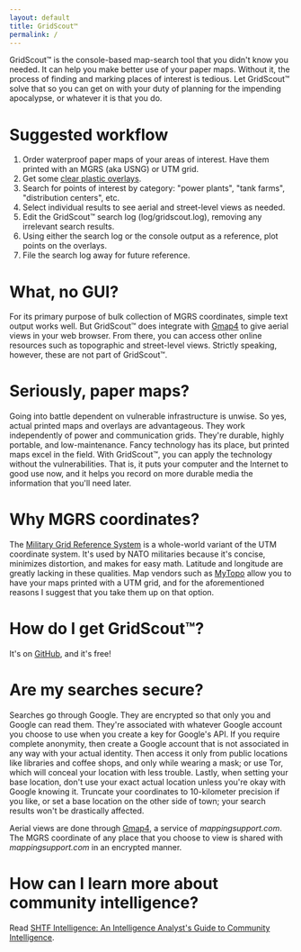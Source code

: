 ```yaml
---
layout: default
title: GridScout™
permalink: /
---
```


GridScout™ is the console-based map-search tool that you didn't know you
needed. It can help you make better use of your paper maps. Without it, the
process of finding and marking places of interest is tedious. Let GridScout™
solve that so you can get on with your duty of planning for the impending
apocalypse, or whatever it is that you do.

# Suggested workflow
1. Order waterproof paper maps of your areas of interest. Have them printed
with an MGRS (aka USNG) or UTM grid.
2. Get some [clear plastic overlays][duralar].
3. Search for points of interest by category: "power plants", "tank farms",
"distribution centers", etc.
4. Select individual results to see aerial and street-level views as needed.
5. Edit the GridScout™ search log (log/gridscout.log), removing any irrelevant
search results.
6. Using either the search log or the console output as a reference, plot
points on the overlays.
7. File the search log away for future reference.

# What, no GUI?
For its primary purpose of bulk collection of MGRS coordinates, simple text
output works well. But GridScout™ does integrate with
[Gmap4][gmap4] to give aerial views in your web browser. From there, you can
access other online resources such as topographic and street-level views.
Strictly speaking, however, these are not part of GridScout™.

# Seriously, paper maps?
Going into battle dependent on vulnerable infrastructure is unwise. So yes,
actual printed maps and overlays are advantageous. They work independently of
power and communication grids. They're durable, highly portable, and
low-maintenance. Fancy technology has its place, but printed maps excel in the
field. With GridScout™, you can apply the technology without the
vulnerabilities. That is, it puts your computer and the Internet to good use
now, and it helps you record on more durable media the information that you'll
need later.

# Why MGRS coordinates?
The [Military Grid Reference System][mgrs] is a whole-world variant of the
UTM coordinate system. It's used by NATO militaries because it's concise,
minimizes distortion, and makes for easy math. Latitude and longitude are
greatly lacking in these qualities. Map vendors such as [MyTopo][mytopo] allow
you to have your maps printed with a UTM grid, and for the aforementioned
reasons I suggest that you take them up on that option.

# How do I get GridScout™?
It's on [GitHub][github], and it's free!

# Are my searches secure?
Searches go through Google. They are encrypted so that only you and Google can
read them. They're associated with whatever Google account you choose to use
when you create a key for Google's API. If you require complete anonymity, then
create a Google account that is not associated in any way with your actual
identity. Then access it only from public locations like libraries and coffee
shops, and only while wearing a mask; or use Tor, which will conceal your
location with less trouble. Lastly, when setting your base location, don't use
your exact actual location unless you're okay with Google knowing it. Truncate
your coordinates to 10-kilometer precision if you like, or set a base location
on the other side of town; your search results won't be drastically affected.

Aerial views are done through [Gmap4][gmap4], a service of
_mappingsupport.com_. The MGRS coordinate of any place that you choose to view
is shared with _mappingsupport.com_ in an encrypted manner.

# How can I learn more about community intelligence?
Read [SHTF Intelligence: An Intelligence Analyst's Guide to Community
Intelligence][shtf-intel].


[duralar]:    https://smile.amazon.com/gp/product/B0015LWRZY
[github]:     https://github.com/jeremyreeder/gridscout
[gmap4]:      https://mappingsupport.com/p/gmap4-free-online-topo-maps.html
[mgrs]:       https://en.wikipedia.org/wiki/Military_Grid_Reference_System
[mytopo]:     https://www.mytopo.com
[shtf-intel]: https://forwardobserver.com/product/community-intelligence-program-print-version/
